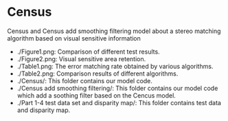 # Census
Census and Census add smoothing filtering model about a stereo matching algorithm based on visual sensitive information
* ./Figure1.png: Comparison of different test results.
* ./Figure2.png: Visual sensitive area retention.
* ./Table1.png: The error matching rate obtained by various algorithms.
* ./Table2.png: Comparison results of different algorithms.
* ./Census/: This folder contains our model code.
* ./Census add smoothing filtering/: This folder contains our model code which add a soothing filter based on the Cencus model.
* ./Part 1-4 test data set and disparity map/: This folder contains test data and disparity map.
